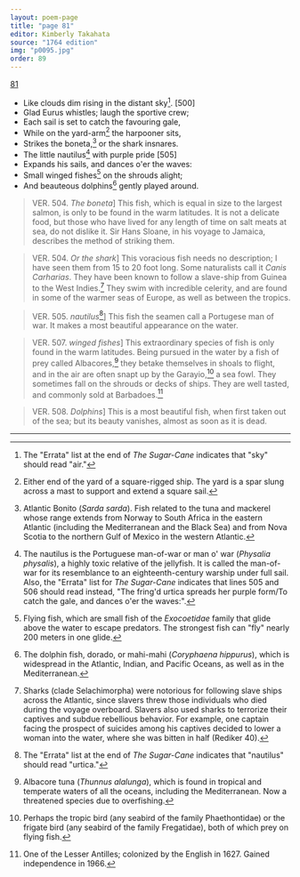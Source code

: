 ```yaml
---
layout: poem-page
title: "page 81"
editor: Kimberly Takahata
source: "1764 edition"
img: "p0095.jpg"
order: 89
---
```



[81]({{site.baseurl}}/images/{{page.img}})

- Like clouds dim rising in the distant sky[^f81n1]. [500]
- Glad Eurus whistles; laugh the sportive crew;
- Each sail is set to catch the favouring gale,
- While on the yard-arm[^f81n2] the harpooner sits,
- Strikes the boneta,[^f81n3] or the shark insnares.
- The little nautilus[^f81n4] with purple pride [505]
- Expands his sails, and dances o'er the waves:
- Small winged fishes[^f81n5] on the shrouds alight;
- And beauteous dolphins[^f81n6] gently played around.

> VER. 504. *The boneta*\] This fish, which is equal in size to the largest salmon, is only to be found in the warm latitudes. It is not a delicate food, but those who have lived for any length of time on salt meats at sea, do not dislike it. Sir Hans Sloane, in his voyage to Jamaica, describes the method of striking them.

> VER. 504. *Or the shark*\] This voracious fish needs no description; I have seen them from 15 to 20 foot long. Some naturalists call it *Canis Carharias*. They have been known to follow a slave-ship from Guinea to the West Indies.[^f81n7] They swim with incredible celerity, and are found in some of the warmer seas of Europe, as well as between the tropics.

> VER. 505. *nautilus*[^f81n8]\] This fish the seamen call a Portugese man of war. It makes a most beautiful appearance on the water.

> VER. 507. *winged fishes*\] This extraordinary species of fish is only found in the warm latitudes. Being pursued in the water by a fish of prey called Albacores,[^f81n9] they betake themselves in shoals to flight, and in the air are often snapt up by the Garayio,[^f81n10] a sea fowl. They sometimes fall on the shrouds or decks of ships. They are well tasted, and commonly sold at Barbadoes.[^f81n11]

> VER. 508. *Dolphins*\] This is a most beautiful fish, when first taken out of the sea; but its beauty vanishes, almost as soon as it is dead.

[^f81n1]: The "Errata" list at the end of *The Sugar-Cane* indicates that "sky" should read "air."  

[^f81n2]: Either end of the yard of a square-rigged ship. The yard is a spar slung across a mast to support and extend a square sail.  

[^f81n3]: Atlantic Bonito (*Sarda sarda*). Fish related to the tuna and mackerel whose range extends from Norway to South Africa in the eastern Atlantic (including the Mediterranean and the Black Sea) and from Nova Scotia to the northern Gulf of Mexico in the western Atlantic.    

[^f81n4]: The nautilus is the Portuguese man-of-war or man o' war (*Physalia physalis*), a highly toxic relative of the jellyfish. It is called the man-of-war for its resemblance to an eighteenth-century warship under full sail. Also, the "Errata" list for *The Sugar-Cane* indicates that lines 505 and 506 should read instead, "The fring'd urtica spreads her purple form/To catch the gale, and dances o'er the waves:".   

[^f81n5]: Flying fish, which are small fish of the *Exocoetidae* family that glide above the water to escape predators. The strongest fish can "fly" nearly 200 meters in one glide.  

[^f81n6]: The dolphin fish, dorado, or mahi-mahi (*Coryphaena hippurus*), which is widespread in the Atlantic, Indian, and Pacific Oceans, as well as in the Mediterranean.  

[^f81n7]: Sharks (clade Selachimorpha) were notorious for following slave ships across the Atlantic, since slavers threw those individuals who died during the voyage overboard. Slavers also used sharks to terrorize their captives and subdue rebellious behavior. For example, one captain facing the prospect of suicides among his captives decided to lower a woman into the water, where she was bitten in half (Rediker 40).

[^f81n8]: The "Errata" list at the end of *The Sugar-Cane* indicates that "nautilus" should read "urtica."  

[^f81n9]: Albacore tuna (*Thunnus alalunga*), which is found in tropical and temperate waters of all the oceans, including the Mediterranean. Now a threatened species due to overfishing.  

[^f81n10]: Perhaps the tropic bird (any seabird of the family Phaethontidae) or the frigate bird (any seabird of the family Fregatidae), both of which prey on flying fish.  

[^f81n11]: One of the Lesser Antilles; colonized by the English in 1627. Gained independence in 1966.  

---
